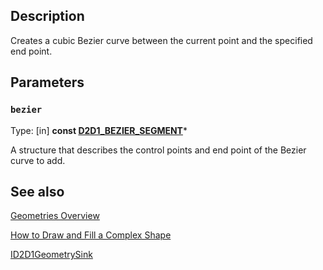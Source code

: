 ## Description

Creates a cubic Bezier curve between the current point and the specified end point.

## Parameters

### `bezier`

Type: [in] **const [D2D1_BEZIER_SEGMENT](https://learn.microsoft.com/windows/win32/api/d2d1/ns-d2d1-d2d1_bezier_segment)***

A structure that describes the control points and end point of the Bezier curve to add.

## See also

[Geometries Overview](https://learn.microsoft.com/windows/win32/Direct2D/direct2d-geometries-overview)

[How to Draw and Fill a Complex Shape](https://learn.microsoft.com/windows/win32/Direct2D/how-to-draw-and-fill-a-complex-shape)

[ID2D1GeometrySink](https://learn.microsoft.com/windows/win32/api/d2d1/nn-d2d1-id2d1geometrysink)